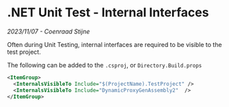 # .NET Unit Test - Internal Interfaces
*2023/11/07 - Coenraad Stijne*  

Often during Unit Testing, internal interfaces are required to be visible to the test project.

The following can be added to the `.csproj`, or `Directory.Build.props`

```xml
<ItemGroup>
  <InternalsVisibleTo Include="$(ProjectName).TestProject" />
  <InternalsVisibleTo Include="DynamicProxyGenAssembly2"  />
</ItemGroup>
```